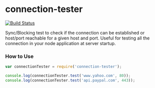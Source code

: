 connection-tester
=================

[![Build Status](https://travis-ci.org/skoranga/connection-tester.png)](https://travis-ci.org/skoranga/connection-tester)

Sync/Blocking test to check if the connection can be established or host/port reachable for a given host and port. Useful for testing all the connection in your node application at server startup.


### How to Use
```javascript
var connectionTester = require('connection-tester');

console.log(connectionTester.test('www.yahoo.com', 80));
console.log(connectionTester.test('api.paypal.com', 443));
```